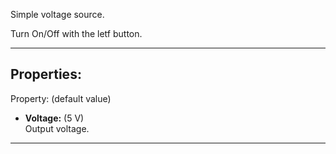 Simple voltage source. <br>

Turn On/Off with the letf button.

---

## Properties:
Property: (default value)

- **Voltage:** (5 V) <br>
   Output voltage.

---
